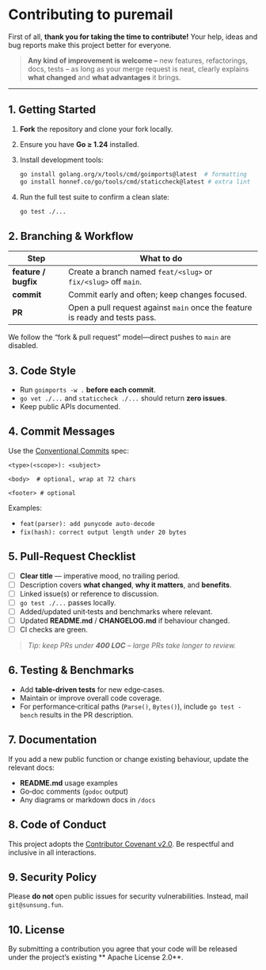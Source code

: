 # Contributing to **puremail**

First of all, **thank you for taking the time to contribute!** Your help, ideas and bug reports make this project better for everyone.

> **Any kind of improvement is welcome –** new features, refactorings, docs, tests – as long as your merge request is neat, clearly explains **what changed** and **what advantages** it brings.

---

## 1. Getting Started

1. **Fork** the repository and clone your fork locally.
2. Ensure you have **Go ≥ 1.24** installed.
3. Install development tools:

   ```bash
   go install golang.org/x/tools/cmd/goimports@latest  # formatting
   go install honnef.co/go/tools/cmd/staticcheck@latest # extra lint
   ```
4. Run the full test suite to confirm a clean slate:

   ```bash
   go test ./...
   ```

## 2. Branching & Workflow

| Step                 | What to do                                                                   |
| -------------------- | ---------------------------------------------------------------------------- |
| **feature / bugfix** | Create a branch named `feat/<slug>` or `fix/<slug>` off `main`.              |
| **commit**           | Commit early and often; keep changes focused.                                |
| **PR**               | Open a pull request against `main` once the feature is ready and tests pass. |

We follow the “fork & pull request” model—direct pushes to `main` are disabled.

## 3. Code Style

* Run `goimports -w .` **before each commit**.
* `go vet ./...` and `staticcheck ./...` should return **zero issues**.
* Keep public APIs documented.

## 4. Commit Messages

Use the [Conventional Commits](https://www.conventionalcommits.org/) spec:

```
<type>(<scope>): <subject>

<body>  # optional, wrap at 72 chars

<footer> # optional
```

Examples:

* `feat(parser): add punycode auto‑decode`
* `fix(hash): correct output length under 20 bytes`

## 5. Pull‑Request Checklist

* [ ] **Clear title** — imperative mood, no trailing period.
* [ ] Description covers **what changed**, **why it matters**, and **benefits**.
* [ ] Linked issue(s) or reference to discussion.
* [ ] `go test ./...` passes locally.
* [ ] Added/updated unit‑tests and benchmarks where relevant.
* [ ] Updated **README.md** / **CHANGELOG.md** if behaviour changed.
* [ ] CI checks are green.

> *Tip: keep PRs under **400 LOC** – large PRs take longer to review.*

## 6. Testing & Benchmarks

* Add **table‑driven tests** for new edge‑cases.
* Maintain or improve overall code coverage.
* For performance‑critical paths (`Parse()`, `Bytes()`), include `go test -bench` results in the PR description.

## 7. Documentation

If you add a new public function or change existing behaviour, update the relevant docs:

* **README.md** usage examples
* Go‑doc comments (`godoc` output)
* Any diagrams or markdown docs in `/docs`

## 8. Code of Conduct

This project adopts the [Contributor Covenant v2.0](CODE_OF_CONDUCT.md). Be respectful and inclusive in all interactions.

## 9. Security Policy

Please **do not** open public issues for security vulnerabilities. Instead, mail `git@sunsung.fun`.

## 10. License

By submitting a contribution you agree that your code will be released under the project’s existing ** Apache License 2.0**.
